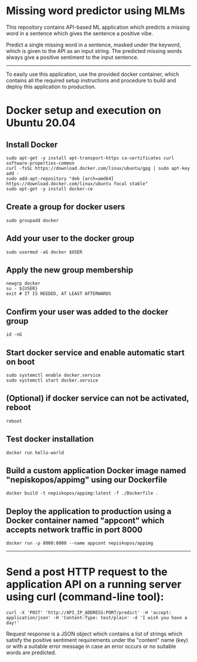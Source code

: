# Missing word predictor using MLMs

This repository contains API-based ML application which predicts a missing word in a sentence which gives the sentence a positive vibe.

Predict a single missing word in a sentence, masked under the keyword, which is given to the API as an input string. The predicted missing words always give a positive sentiment to the input sentence.

---

To easily use this application, use the provided docker container, which contains all the required setup instructions and procedure to build and deploy this application to production.

# Docker setup and execution on Ubuntu 20.04

## Install Docker
```console
sudo apt-get -y install apt-transport-https ca-certificates curl software-properties-common
curl -fsSL https://download.docker.com/linux/ubuntu/gpg | sudo apt-key add -
sudo add-apt-repository "deb [arch=amd64] https://download.docker.com/linux/ubuntu focal stable"
sudo apt-get -y install docker-ce
```


## Create a group for docker users
```console
sudo groupadd docker
```

## Add your user to the docker group
```console
sudo usermod -aG docker $USER
```

## Apply the new group membership
```console
newgrp docker
su - ${USER}
exit # IT IS NEEDED, AT LEAST AFTERWARDS
```

## Confirm your user was added to the docker group
```console
id -nG
```

## Start docker service and enable automatic start on boot
```console
sudo systemctl enable docker.service
sudo systemctl start docker.service
```

## (Optional) if docker service can not be activated, reboot
```console
reboot
```

## Test docker installation
```console
docker run hello-world
```

## Build a custom application Docker image named "nepiskopos/appimg" using our Dockerfile
```console
docker build -t nepiskopos/appimg:latest -f ./Dockerfile .
```

## Deploy the application to production using a Docker container named "appcont" which accepts network traffic in port 8000
```console
docker run -p 8000:8000 --name appcont nepiskopos/appimg
```

---

# Send a post HTTP request to the application API on a running server using curl (command-line tool):
```console
curl -X 'POST' 'http://API_IP_ADDRESS:PORT/predict' -H 'accept: application/json' -H 'Content-Type: text/plain' -d 'I wish you have a day!'
```

Request response is a JSON object which contains a list of strings which satisfy the positive sentiment requirements under the "content" name (key) or with a suitable error message in case an error occurs or no suitable words are predicted.
